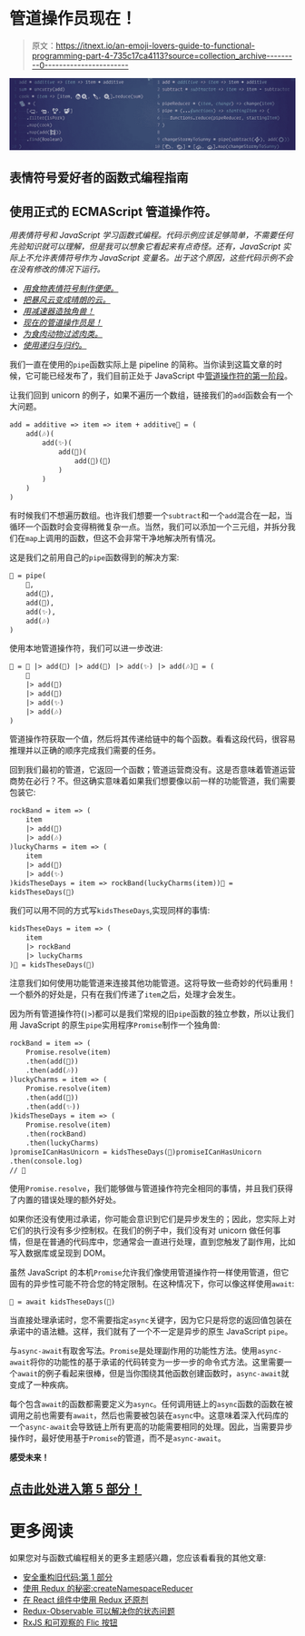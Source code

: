 # 管道操作员现在！

> 原文：<https://itnext.io/an-emoji-lovers-guide-to-functional-programming-part-4-735c17ca4113?source=collection_archive---------0----------------------->

![](img/340a0bbf86d5ec4926929328322c8f60.png)

## 表情符号爱好者的函数式编程指南

## 使用正式的 ECMAScript 管道操作符。

*用表情符号和 JavaScript 学习函数式编程。代码示例应该足够简单，不需要任何先验知识就可以理解，但是我可以想象它看起来有点奇怪。还有，JavaScript 实际上不允许表情符号作为 JavaScript 变量名。出于这个原因，这些代码示例不会在没有修改的情况下运行。*

*   [*用食物表情符号制作便便。*](https://medium.com/@Sawtaytoes/an-emoji-lovers-guide-to-functional-programming-part-1-241d8d4c9223)
*   [*把暴风云变成晴朗的云。*](https://medium.com/@Sawtaytoes/an-emoji-lovers-guide-to-functional-programming-part-2-800b438c7ce3)
*   [*用减速器造独角兽！*](https://medium.com/@Sawtaytoes/an-emoji-lovers-guide-to-functional-programming-part-3-ef78e3156e)
*   [*现在的管道操作员是！*](https://medium.com/@Sawtaytoes/an-emoji-lovers-guide-to-functional-programming-part-4-735c17ca4113)
*   [*为食肉动物过滤肉类。*](https://medium.com/@Sawtaytoes/an-emoji-lovers-guide-to-functional-programming-part-5-a6bc3324a839)
*   [*使用递归与归约。*](https://medium.com/@Sawtaytoes/an-emoji-lovers-guide-to-functional-programming-part-6-5c1d441d36af)

我们一直在使用的`pipe`函数实际上是 pipeline 的简称。当你读到这篇文章的时候，它可能已经发布了，我们目前正处于 JavaScript 中[管道操作符的第一阶段](https://github.com/tc39/proposal-pipeline-operator)。

让我们回到 unicorn 的例子，如果不遍历一个数组，链接我们的`add`函数会有一个大问题。

```
add = additive => item => item + additive🦄 = (
    add(🎶)(
        add(✨)(
            add(🌈)(
                add(🤘)(🐴)
            )
        )
    )
)
```

有时候我们不想遍历数组。也许我们想要一个`subtract`和一个`add`混合在一起，当循环一个函数时会变得稍微复杂一点。当然，我们可以添加一个三元组，并拆分我们在`map`上调用的函数，但这不会非常干净地解决所有情况。

这是我们之前用自己的`pipe`函数得到的解决方案:

```
🦄 = pipe(
    🐴,
    add(🤘),
    add(🌈),
    add(✨),
    add(🎶)
)
```

使用本地管道操作符，我们可以进一步改进:

```
🦄 = 🐴 |> add(🤘) |> add(🌈) |> add(✨) |> add(🎶)🦄 = (
    🐴
    |> add(🤘)
    |> add(🌈)
    |> add(✨)
    |> add(🎶)
)
```

管道操作符获取一个值，然后将其传递给链中的每个函数。看看这段代码，很容易推理并以正确的顺序完成我们需要的任务。

回到我们最初的管道，它返回一个函数；管道运营商没有。这是否意味着管道运营商势在必行？不。但这确实意味着如果我们想要像以前一样的功能管道，我们需要包装它:

```
rockBand = item => (
    item
    |> add(🤘)
    |> add(🎶)
)luckyCharms = item => (
    item
    |> add(🌈)
    |> add(✨)
)kidsTheseDays = item => rockBand(luckyCharms(item))🦄 = kidsTheseDays(🐴)
```

我们可以用不同的方式写`kidsTheseDays`,实现同样的事情:

```
kidsTheseDays = item => (
    item 
    |> rockBand
    |> luckyCharms
)🦄 = kidsTheseDays(🐴)
```

注意我们如何使用功能管道来连接其他功能管道。这将导致一些奇妙的代码重用！一个额外的好处是，只有在我们传递了`item`之后，处理才会发生。

因为所有管道操作符(`|>`)都可以是我们常规的旧`pipe`函数的独立参数，所以让我们用 JavaScript 的原生`pipe`实用程序`Promise`制作一个独角兽:

```
rockBand = item => (
    Promise.resolve(item)
    .then(add(🤘))
    .then(add(🎶))
)luckyCharms = item => (
    Promise.resolve(item)
    .then(add(🌈))
    .then(add(✨))
)kidsTheseDays = item => (
    Promise.resolve(item)
    .then(rockBand)
    .then(luckyCharms)
)promiseICanHasUnicorn = kidsTheseDays(🐴)promiseICanHasUnicorn
.then(console.log)
// 🦄
```

使用`Promise.resolve`，我们能够做与管道操作符完全相同的事情，并且我们获得了内置的错误处理的额外好处。

如果你还没有使用过承诺，你可能会意识到它们是异步发生的；因此，您实际上对它们的执行没有多少控制权。在我们的例子中，我们没有对 unicorn 做任何事情，但是在普通的代码库中，您通常会一直进行处理，直到您触发了副作用，比如写入数据库或呈现到 DOM。

虽然 JavaScript 的本机`Promise`允许我们像使用管道操作符一样使用管道，但它固有的异步性可能不符合您的特定限制。在这种情况下，你可以像这样使用`await`:

```
🦄 = await kidsTheseDays(🐴)
```

当直接处理承诺时，您不需要指定`async`关键字，因为它只是将您的返回值包装在承诺中的语法糖。这样，我们就有了一个不一定是异步的原生 JavaScript `pipe`。

与`async-await`有取舍写法。`Promise`是处理副作用的功能性方法。使用`async-await`将你的功能性的基于承诺的代码转变为一步一步的命令式方法。这里需要一个`await`的例子看起来很棒，但是当你围绕其他函数创建函数时，`async-await`就变成了一种疾病。

每个包含`await`的函数都需要定义为`async`。任何调用链上的`async`函数的函数在被调用之前也需要有`await`，然后也需要被包装在`async`中。这意味着深入代码库的一个`async-await`会导致链上所有更高的功能需要相同的处理。因此，当需要异步操作时，最好使用基于`Promise`的管道，而不是`async-await`。

**感受未来！**

## [点击此处进入第 5 部分！](https://medium.com/@Sawtaytoes/an-emoji-lovers-guide-to-functional-programming-part-5-a6bc3324a839)

# 更多阅读

如果您对与函数式编程相关的更多主题感兴趣，您应该看看我的其他文章:

*   [安全重构旧代码:第 1 部分](/how-to-safely-refactor-old-code-part-1-a1a853263fec)
*   [使用 Redux 的秘密:createNamespaceReducer](https://medium.com/@Sawtaytoes/the-secret-to-using-redux-createnamespacereducer-d3fed2ccca4a)
*   [在 React 组件中使用 Redux 还原剂](https://medium.com/@Sawtaytoes/using-redux-reducers-in-react-components-4e92985dd9cb)
*   [Redux-Observable 可以解决你的状态问题](https://medium.com/@Sawtaytoes/redux-observable-can-solve-your-state-problems-15b23a9649d7)
*   [RxJS 和可观察的 Flic 按钮](https://medium.com/flicblog/flic-buttons-and-the-observable-customization-using-rxjs-2214bc53d407)